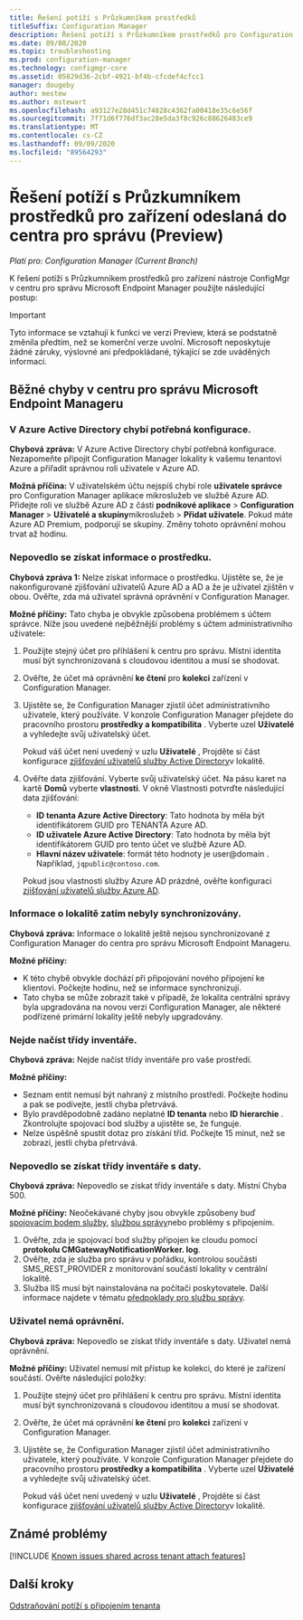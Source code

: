 ```yaml
---
title: Řešení potíží s Průzkumníkem prostředků
titleSuffix: Configuration Manager
description: Řešení potíží s Průzkumníkem prostředků pro Configuration Manager připojení klienta
ms.date: 09/08/2020
ms.topic: troubleshooting
ms.prod: configuration-manager
ms.technology: configmgr-core
ms.assetid: 05829d36-2cbf-4921-bf4b-cfcdef4cfcc1
manager: dougeby
author: mestew
ms.author: mstewart
ms.openlocfilehash: a93127e28d451c74828c4362fa00418e35c6e56f
ms.sourcegitcommit: 7f71d6f776df3ac28e5da3f8c926c88626483ce9
ms.translationtype: MT
ms.contentlocale: cs-CZ
ms.lasthandoff: 09/09/2020
ms.locfileid: "89564293"
---
```

# <a name="troubleshoot-resource-explorer-for-devices-uploaded-to-the-admin-center-preview"></a>Řešení potíží s Průzkumníkem prostředků pro zařízení odeslaná do centra pro správu (Preview)
<!--6479284-->
*Platí pro: Configuration Manager (Current Branch)*

K řešení potíží s Průzkumníkem prostředků pro zařízení nástroje ConfigMgr v centru pro správu Microsoft Endpoint Manager použijte následující postup:

> [!Important]
> Tyto informace se vztahují k funkci ve verzi Preview, která se podstatně změnila předtím, než se komerční verze uvolní. Microsoft neposkytuje žádné záruky, výslovné ani předpokládané, týkající se zde uváděných informací.

## <a name="common-errors-from-the-microsoft-endpoint-manager-admin-center"></a>Běžné chyby v centru pro správu Microsoft Endpoint Manageru

### <a name="the-necessary-configuration-is-missing-in-azure-active-directory"></a><a name="bkmk_aad"></a> V Azure Active Directory chybí potřebná konfigurace.

**Chybová zpráva:** V Azure Active Directory chybí potřebná konfigurace. Nezapomeňte připojit Configuration Manager lokality k vašemu tenantovi Azure a přiřadit správnou roli uživatele v Azure AD.

**Možná příčina:** V uživatelském účtu nejspíš chybí role **uživatele správce** pro Configuration Manager aplikace mikroslužeb ve službě Azure AD. Přidejte roli ve službě Azure AD z části **podnikové aplikace**  >  **Configuration Manager**  >  **Uživatelé a skupiny**mikroslužeb  >  **Přidat uživatele**. Pokud máte Azure AD Premium, podporují se skupiny. Změny tohoto oprávnění mohou trvat až hodinu.

### <a name="unable-to-get-resource-information"></a><a name="bkmk_noinfo"></a> Nepovedlo se získat informace o prostředku.

**Chybová zpráva 1:** Nelze získat informace o prostředku. Ujistěte se, že je nakonfigurované zjišťování uživatelů Azure AD a AD a že je uživatel zjištěn v obou. Ověřte, zda má uživatel správná oprávnění v Configuration Manager.

**Možné příčiny:** Tato chyba je obvykle způsobena problémem s účtem správce. Níže jsou uvedené nejběžnější problémy s účtem administrativního uživatele:

1. Použijte stejný účet pro přihlášení k centru pro správu. Místní identita musí být synchronizovaná s cloudovou identitou a musí se shodovat.
1. Ověřte, že účet má oprávnění **ke čtení** pro **kolekci** zařízení v Configuration Manager.
1. Ujistěte se, že Configuration Manager zjistil účet administrativního uživatele, který používáte. V konzole Configuration Manager přejdete do pracovního prostoru **prostředky a kompatibilita** . Vyberte uzel **Uživatelé** a vyhledejte svůj uživatelský účet.

    Pokud váš účet není uvedený v uzlu **Uživatelé** , Projděte si část konfigurace [zjišťování uživatelů služby Active Directory](../core/servers/deploy/configure/about-discovery-methods.md#bkmk_aboutUser)v lokalitě.

1. Ověřte data zjišťování. Vyberte svůj uživatelský účet. Na pásu karet na kartě **Domů** vyberte **vlastnosti**. V okně Vlastnosti potvrďte následující data zjišťování:

    - **ID tenanta Azure Active Directory**: Tato hodnota by měla být identifikátorem GUID pro TENANTA Azure AD.
    - **ID uživatele Azure Active Directory**: Tato hodnota by měla být identifikátorem GUID pro tento účet ve službě Azure AD.
    - **Hlavní název uživatele**: formát této hodnoty je user@domain . Například, `jqpublic@contoso.com`.

    Pokud jsou vlastnosti služby Azure AD prázdné, ověřte konfiguraci [zjišťování uživatelů služby Azure AD](../core/servers/deploy/configure/about-discovery-methods.md#azureaddisc).

### <a name="the-site-information-hasnt-yet-synchronized"></a><a name="bkmk_sync"></a> Informace o lokalitě zatím nebyly synchronizovány.

**Chybová zpráva:** Informace o lokalitě ještě nejsou synchronizované z Configuration Manager do centra pro správu Microsoft Endpoint Manageru. 

**Možné příčiny:**
- K této chybě obvykle dochází při připojování nového připojení ke klientovi. Počkejte hodinu, než se informace synchronizují.
- Tato chyba se může zobrazit také v případě, že lokalita centrální správy byla upgradována na novou verzi Configuration Manager, ale některé podřízené primární lokality ještě nebyly upgradovány.

### <a name="unable-to-load-inventory-classes"></a><a name="bkmk_load"></a> Nejde načíst třídy inventáře.

**Chybová zpráva:** Nejde načíst třídy inventáře pro vaše prostředí.

**Možné příčiny:**

- Seznam entit nemusí být nahraný z místního prostředí. Počkejte hodinu a pak se podívejte, jestli chyba přetrvává.
- Bylo pravděpodobně zadáno neplatné **ID tenanta** nebo **ID hierarchie** . Zkontrolujte spojovací bod služby a ujistěte se, že funguje.
- Nelze úspěšně spustit dotaz pro získání tříd. Počkejte 15 minut, než se zobrazí, jestli chyba přetrvává.

### <a name="failed-to-get-inventory-classes-with-data"></a><a name="bkmk_get"></a> Nepovedlo se získat třídy inventáře s daty.

**Chybová zpráva:** Nepovedlo se získat třídy inventáře s daty. Místní Chyba 500.

**Možné příčiny:** Neočekávané chyby jsou obvykle způsobeny buď [spojovacím bodem služby](../core/servers/deploy/configure/about-the-service-connection-point.md), [službou správy](../develop/adminservice/overview.md)nebo problémy s připojením.

1. Ověřte, zda je spojovací bod služby připojen ke cloudu pomocí **protokolu CMGatewayNotificationWorker. log**.
1. Ověřte, zda je služba pro správu v pořádku, kontrolou součásti SMS_REST_PROVIDER z monitorování součástí lokality v centrální lokalitě.
1. Služba IIS musí být nainstalována na počítači poskytovatele. Další informace najdete v tématu [předpoklady pro službu správy](../develop/adminservice/overview.md#prerequisites).

### <a name="the-user-does-not-have-permissions"></a><a name="bkmk_user"></a> Uživatel nemá oprávnění.

**Chybová zpráva:** Nepovedlo se získat třídy inventáře s daty. Uživatel nemá oprávnění.

**Možné příčiny:** Uživatel nemusí mít přístup ke kolekci, do které je zařízení součástí. Ověřte následující položky:

1. Použijte stejný účet pro přihlášení k centru pro správu. Místní identita musí být synchronizovaná s cloudovou identitou a musí se shodovat.
1. Ověřte, že účet má oprávnění **ke čtení** pro **kolekci** zařízení v Configuration Manager.
1. Ujistěte se, že Configuration Manager zjistil účet administrativního uživatele, který používáte. V konzole Configuration Manager přejdete do pracovního prostoru **prostředky a kompatibilita** . Vyberte uzel **Uživatelé** a vyhledejte svůj uživatelský účet.

    Pokud váš účet není uvedený v uzlu **Uživatelé** , Projděte si část konfigurace [zjišťování uživatelů služby Active Directory](../core/servers/deploy/configure/about-discovery-methods.md#bkmk_aboutUser)v lokalitě.

## <a name="known-issues"></a>Známé problémy

[!INCLUDE [Known issues shared across tenant attach features](includes/known-issues-shared.md)]

## <a name="next-steps"></a>Další kroky

[Odstraňování potíží s připojením tenanta](troubleshoot.md)